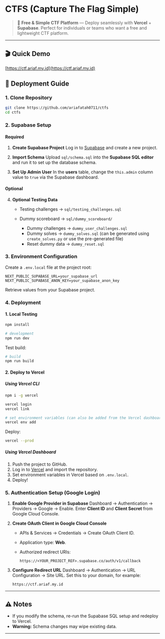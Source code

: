 # CTFS (Capture The Flag Simple)

> 🚩 **Free & Simple CTF Platform** — Deploy seamlessly with **Vercel** + **Supabase**. Perfect for individuals or teams who want a free and lightweight CTF platform.

---

## 🎬 Quick Demo


[https://ctf.ariaf.my.id](https://ctf.ariaf.my.id)

## 📖 Deployment Guide

### 1. Clone Repository

```bash
git clone https://github.com/ariafatah0711/ctfs
cd ctfs
```

### 2. Supabase Setup

#### Required

1. **Create Supabase Project**
   Log in to [Supabase](https://supabase.com/) and create a new project.

2. **Import Schema**
   Upload `sql/schema.sql` into the **Supabase SQL editor** and run it to set up the database schema.

3. **Set Up Admin User**
   In the **users** table, change the `this.admin` column value to `true` via the Supabase dashboard.

#### Optional

4. **Optional Testing Data**

   * Testing challenges → `sql/testing_challenges.sql`
   * Dummy scoreboard → `sql/dummy_scoreboard/`

     * Dummy challenges → `dummy_user_challenges.sql`
     * Dummy solves → `dummy_solves.sql` (can be generated using `create_solves.py` or use the pre-generated file)
     * Reset dummy data → `dummy_reset.sql`

### 3. Environment Configuration

Create a `.env.local` file at the project root:

```env
NEXT_PUBLIC_SUPABASE_URL=your_supabase_url
NEXT_PUBLIC_SUPABASE_ANON_KEY=your_supabase_anon_key
```

Retrieve values from your Supabase project.

### 4. Deployment

#### 1. Local Testing

```bash
npm install

# development
npm run dev
```

Test build:

```bash
# build
npm run build
```

#### 2. Deploy to Vercel

##### Using Vercel CLI

```bash
npm i -g vercel

vercel login
vercel link

# set environment variables (can also be added from the Vercel dashboard)
vercel env add
```

Deploy:

```bash
vercel --prod
```

##### Using Vercel Dashboard

1. Push the project to GitHub.
2. Log in to [Vercel](https://vercel.com/) and import the repository.
3. Set environment variables in Vercel based on `.env.local`.
4. Deploy!

### 5. Authentication Setup (Google Login)

1. **Enable Google Provider in Supabase**
   Dashboard → Authentication → Providers → Google → Enable.
   Enter **Client ID** and **Client Secret** from Google Cloud Console.

2. **Create OAuth Client in Google Cloud Console**

   * APIs & Services → Credentials → Create OAuth Client ID.
   * Application type: **Web**.
   * Authorized redirect URIs:

     ```
     https://<YOUR_PROJECT_REF>.supabase.co/auth/v1/callback
     ```

3. **Configure Redirect URL**
   Dashboard → Authentication → URL Configuration → Site URL.
   Set this to your domain, for example:

   ```
   https://ctf.ariaf.my.id
   ```

---

## ⚠️ Notes

* If you modify the schema, re-run the Supabase SQL setup and redeploy to Vercel.
* **Warning:** Schema changes may wipe existing data.

---
